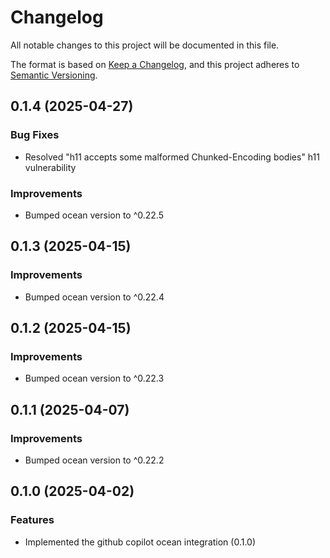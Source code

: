 # Changelog

All notable changes to this project will be documented in this file.

The format is based on [Keep a Changelog](https://keepachangelog.com/en/1.0.0/),
and this project adheres to [Semantic Versioning](https://semver.org/spec/v2.0.0.html).

<!-- towncrier release notes start -->

## 0.1.4 (2025-04-27)

### Bug Fixes

- Resolved "h11 accepts some malformed Chunked-Encoding bodies" h11 vulnerability

### Improvements

- Bumped ocean version to ^0.22.5


## 0.1.3 (2025-04-15)


### Improvements

- Bumped ocean version to ^0.22.4


## 0.1.2 (2025-04-15)


### Improvements

- Bumped ocean version to ^0.22.3


## 0.1.1 (2025-04-07)


### Improvements

- Bumped ocean version to ^0.22.2


## 0.1.0 (2025-04-02)

### Features

- Implemented the github copilot ocean integration (0.1.0)

